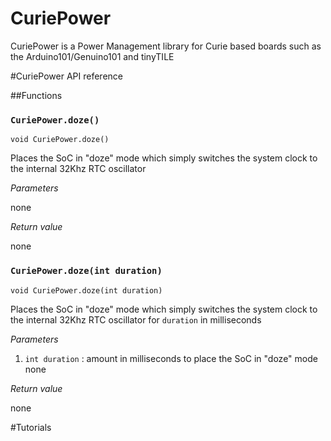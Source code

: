 # CuriePower
CuriePower is a Power Management library for Curie based boards such as the Arduino101/Genuino101 and tinyTILE

#CuriePower API reference

##Functions

### ``CuriePower.doze()``

```
void CuriePower.doze()
```

Places the SoC in "doze" mode which simply switches the system clock to the internal 32Khz RTC oscillator

*Parameters*

none

*Return value*

none

### ``CuriePower.doze(int duration)``

```
void CuriePower.doze(int duration)
```


Places the SoC in "doze" mode which simply switches the system clock to the internal 32Khz RTC oscillator for `duration` in milliseconds


*Parameters*

1. `int duration` : amount in milliseconds to place the SoC in "doze" mode
none

*Return value*

none


#Tutorials
